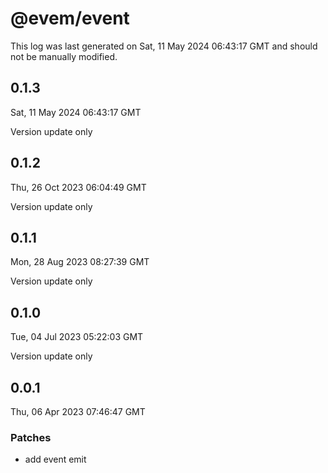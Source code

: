 # @evem/event

This log was last generated on Sat, 11 May 2024 06:43:17 GMT and should not be manually modified.

## 0.1.3
Sat, 11 May 2024 06:43:17 GMT

Version update only

## 0.1.2
Thu, 26 Oct 2023 06:04:49 GMT

Version update only

## 0.1.1
Mon, 28 Aug 2023 08:27:39 GMT

Version update only

## 0.1.0
Tue, 04 Jul 2023 05:22:03 GMT

Version update only

## 0.0.1
Thu, 06 Apr 2023 07:46:47 GMT

### Patches

- add event emit

